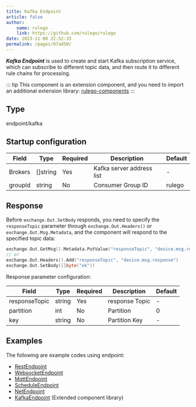 ```yaml
---
title: Kafka Endpoint
article: false
author:
    name: rulego
    link: https://github.com/rulego/rulego
date: 2023-11-08 22:52:33
permalink: /pages/07ad50/
---
```


***Kafka Endpoint*** is used to create and start Kafka subscription service, which can subscribe to different topic data, and then route it to different rule chains for processing.

::: tip
This component is an extension component, and you need to import an additional extension library: [rulego-components](https://github.com/rulego/rulego-components)
:::

## Type

endpoint/kafka

## Startup configuration

| Field                            | Type     | Required | Description               | Default |
|----------------------------------|----------|----------|---------------------------|---------|
| Brokers                          | []string | Yes      | Kafka server address list | -       |
| groupId <Badge text="v0.23.0+"/> | string   | No       | Consumer Group ID         | rulego  |

## Response

Before `exchange.Out.SetBody` responds, you need to specify the `responseTopic` parameter through `exchange.Out.Headers()` or `exchange.Out.Msg.Metadata`, and the component will respond to the specified topic data:

```go
exchange.Out.GetMsg().Metadata.PutValue("responseTopic", "device.msg.response")
// or
exchange.Out.Headers().Add("responseTopic", "device.msg.response")
exchange.Out.SetBody([]byte("ok"))
```

Response parameter configuration:

| Field         | Type   | Required | Description    | Default |
|---------------|--------|----------|----------------|---------|
| responseTopic | string | Yes      | response Topic | -       |
| partition     | int    | No       | Partition      | 0       |
| key           | string | No       | Partition Key  | -       |

## Examples

The following are example codes using endpoint:
- [RestEndpoint](https://github.com/rulego/rulego/tree/main/examples/http_endpoint/http_endpoint.go)
- [WebsocketEndpoint](https://github.com/rulego/rulego/tree/main/endpoint/websocket/websocket_test.go)
- [MqttEndpoint](https://github.com/rulego/rulego/tree/main/endpoint/mqtt/mqtt_test.go)
- [ScheduleEndpoint](https://github.com/rulego/rulego/tree/main/endpoint/schedule/schedule_test.go)
- [NetEndpoint](https://github.com/rulego/rulego/tree/main/endpoint/net/net_test.go)
- [KafkaEndpoint](https://github.com/rulego/rulego-components/blob/main/endpoint/kafka/kafka_test.go) (Extended component library)